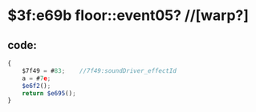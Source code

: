 ﻿
# $3f:e69b floor::event05? //[warp?]


## code:
```js
{
	$7f49 = #83;	//7f49:soundDriver_effectId
	a = #7e;
	$e6f2();
	return $e695();
}
```




